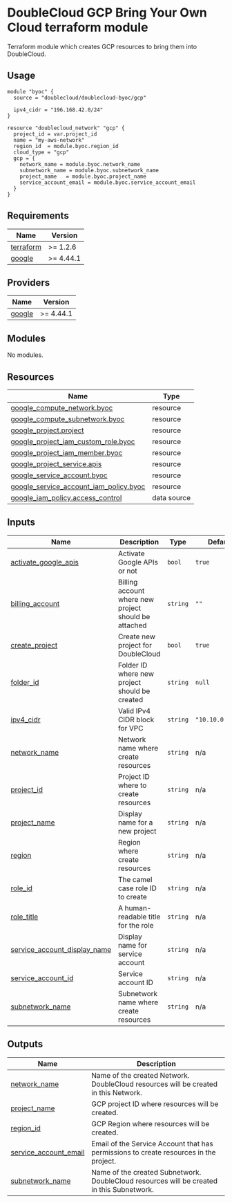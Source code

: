 # DoubleCloud GCP Bring Your Own Cloud terraform module

Terraform module which creates GCP resources to bring them into DoubleCloud.

## Usage
```hcl
module "byoc" {
  source = "doublecloud/doublecloud-byoc/gcp"

  ipv4_cidr = "196.168.42.0/24"
}

resource "doublecloud_network" "gcp" {
  project_id = var.project_id
  name = "my-aws-network"
  region_id  = module.byoc.region_id
  cloud_type = "gcp"
  gcp = {
    network_name = module.byoc.network_name
    subnetwork_name = module.byoc.subnetwork_name
    project_name   = module.byoc.project_name
    service_account_email = module.byoc.service_account_email
  }
}
```

<!-- BEGIN_TF_DOCS -->
## Requirements

| Name | Version |
|------|---------|
| <a name="requirement_terraform"></a> [terraform](#requirement\_terraform) | >= 1.2.6 |
| <a name="requirement_google"></a> [google](#requirement\_google) | >= 4.44.1 |

## Providers

| Name | Version |
|------|---------|
| <a name="provider_google"></a> [google](#provider\_google) | >= 4.44.1 |

## Modules

No modules.

## Resources

| Name | Type |
|------|------|
| [google_compute_network.byoc](https://registry.terraform.io/providers/hashicorp/google/latest/docs/resources/compute_network) | resource |
| [google_compute_subnetwork.byoc](https://registry.terraform.io/providers/hashicorp/google/latest/docs/resources/compute_subnetwork) | resource |
| [google_project.project](https://registry.terraform.io/providers/hashicorp/google/latest/docs/resources/project) | resource |
| [google_project_iam_custom_role.byoc](https://registry.terraform.io/providers/hashicorp/google/latest/docs/resources/project_iam_custom_role) | resource |
| [google_project_iam_member.byoc](https://registry.terraform.io/providers/hashicorp/google/latest/docs/resources/project_iam_member) | resource |
| [google_project_service.apis](https://registry.terraform.io/providers/hashicorp/google/latest/docs/resources/project_service) | resource |
| [google_service_account.byoc](https://registry.terraform.io/providers/hashicorp/google/latest/docs/resources/service_account) | resource |
| [google_service_account_iam_policy.byoc](https://registry.terraform.io/providers/hashicorp/google/latest/docs/resources/service_account_iam_policy) | resource |
| [google_iam_policy.access_control](https://registry.terraform.io/providers/hashicorp/google/latest/docs/data-sources/iam_policy) | data source |

## Inputs

| Name | Description | Type | Default | Required |
|------|-------------|------|---------|:--------:|
| <a name="input_activate_google_apis"></a> [activate\_google\_apis](#input\_activate\_google\_apis) | Activate Google APIs or not | `bool` | `true` | no |
| <a name="input_billing_account"></a> [billing\_account](#input\_billing\_account) | Billing account where new project should be attached | `string` | `""` | no |
| <a name="input_create_project"></a> [create\_project](#input\_create\_project) | Create new project for DoubleCloud | `bool` | `true` | no |
| <a name="input_folder_id"></a> [folder\_id](#input\_folder\_id) | Folder ID where new project should be created | `string` | `null` | no |
| <a name="input_ipv4_cidr"></a> [ipv4\_cidr](#input\_ipv4\_cidr) | Valid IPv4 CIDR block for VPC | `string` | `"10.10.0.0/16"` | no |
| <a name="input_network_name"></a> [network\_name](#input\_network\_name) | Network name where create resources | `string` | n/a | yes |
| <a name="input_project_id"></a> [project\_id](#input\_project\_id) | Project ID where to create resources | `string` | n/a | yes |
| <a name="input_project_name"></a> [project\_name](#input\_project\_name) | Display name for a new project | `string` | n/a | yes |
| <a name="input_region"></a> [region](#input\_region) | Region where create resources | `string` | n/a | yes |
| <a name="input_role_id"></a> [role\_id](#input\_role\_id) | The camel case role ID to create | `string` | n/a | yes |
| <a name="input_role_title"></a> [role\_title](#input\_role\_title) | A human-readable title for the role | `string` | n/a | yes |
| <a name="input_service_account_display_name"></a> [service\_account\_display\_name](#input\_service\_account\_display\_name) | Display name for service account | `string` | n/a | yes |
| <a name="input_service_account_id"></a> [service\_account\_id](#input\_service\_account\_id) | Service account ID | `string` | n/a | yes |
| <a name="input_subnetwork_name"></a> [subnetwork\_name](#input\_subnetwork\_name) | Subnetwork name where create resources | `string` | n/a | yes |

## Outputs

| Name | Description |
|------|-------------|
| <a name="output_network_name"></a> [network\_name](#output\_network\_name) | Name of the created Network. DoubleCloud resources will be created in this Network. |
| <a name="output_project_name"></a> [project\_name](#output\_project\_name) | GCP project ID where resources will be created. |
| <a name="output_region_id"></a> [region\_id](#output\_region\_id) | GCP Region where resources will be created. |
| <a name="output_service_account_email"></a> [service\_account\_email](#output\_service\_account\_email) | Email of the Service Account that has permissions to create resources in the project. |
| <a name="output_subnetwork_name"></a> [subnetwork\_name](#output\_subnetwork\_name) | Name of the created Subnetwork. DoubleCloud resources will be created in this Subnetwork. |
<!-- END_TF_DOCS -->